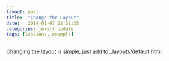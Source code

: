 ```yaml
---
layout: post
title:  "Change the Layout"
date:   2014-01-07 22:31:35
categories: jekyll update
tags: [lessions, example]
---
```



Changing the layout is simple, just add to _layouts/default.html. 